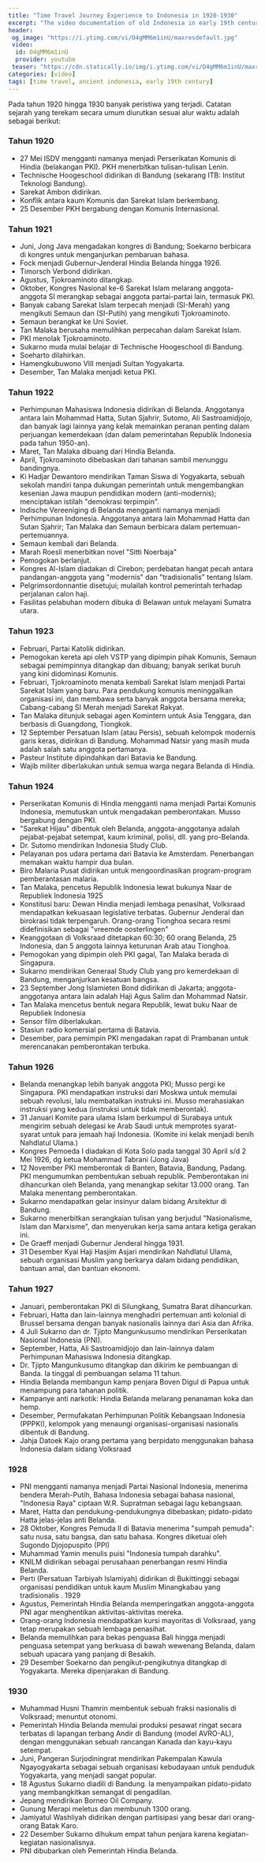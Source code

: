 ```yaml
---
title: "Time Travel Journey Experience to Indonesia in 1920-1930"
excerpt: "The video documentation of old Indonesia in early 19th century (1920-1930). Time travel journey experience"
header:
 og_image: "https://i.ytimg.com/vi/O4gMM6m1inU/maxresdefault.jpg"
 video:
  id: O4gMM6m1inU
  provider: youtube
 teaser: "https://cdn.statically.io/img/i.ytimg.com/vi/O4gMM6m1inU/maxresdefault.jpg?filter=grayscale&w=340"
categories: [video]
tags: [time travel, ancient indonesia, early 19th century]
---
```


Pada tahun 1920 hingga 1930 banyak peristiwa yang terjadi. Catatan sejarah yang terekam secara umum diurutkan sesuai alur waktu adalah sebagai berikut:

### Tahun 1920

- 27 Mei ISDV mengganti namanya menjadi Perserikatan Komunis di Hindia (belakangan PKI).
PKH menerbitkan tulisan-tulisan Lenin.
- Technische Hoogeschool didirikan di Bandung (sekarang ITB: Institut Teknologi Bandung).
- Sarekat Ambon didirikan.
- Konflik antara kaum Komunis dan Sarekat Islam berkembang.
- 25 Desember PKH bergabung dengan Komunis Internasional.

### Tahun 1921

- Juni, Jong Java mengadakan kongres di Bandung; Soekarno berbicara di kongres untuk menganjurkan pembaruan bahasa.
- Fock menjadi Gubernur-Jenderal Hindia Belanda hingga 1926.
- Timorsch Verbond didirikan.
- Agustus, Tjokroaminoto ditangkap.
- Oktober, Kongres Nasional ke-6 Sarekat Islam melarang anggota-anggota SI merangkap sebagai anggota partai-partai lain, termasuk PKI.
- Banyak cabang Sarekat Islam terpecah menjadi (SI-Merah) yang mengikuti Semaun dan (SI-Putih) yang mengikuti Tjokroaminoto.
- Semaun berangkat ke Uni Soviet.
- Tan Malaka berusaha memulihkan perpecahan dalam Sarekat Islam.
- PKI menolak Tjokroaminoto.
- Sukarno muda mulai belajar di Technische Hoogeschool di Bandung.
- Soeharto dilahirkan.
- Hamengkubuwono VIII menjadi Sultan Yogyakarta.
- Desember, Tan Malaka menjadi ketua PKI.

### Tahun 1922

- Perhimpunan Mahasiswa Indonesia didirikan di Belanda. Anggotanya antara lain Mohammad Hatta, Sutan Sjahrir, Sutomo, Ali Sastroamidjojo, dan banyak lagi lainnya yang kelak memainkan peranan penting dalam perjuangan kemerdekaan (dan dalam pemerintahan Republik Indonesia pada tahun 1950-an).
- Maret, Tan Malaka dibuang dari Hindia Belanda.
- April, Tjokroaminoto dibebaskan dari tahanan sambil menunggu bandingnya.
- Ki Hadjar Dewantoro mendirikan Taman Siswa di Yogyakarta, sebuah sekolah mandiri tanpa dukungan pemerintah untuk mengembangkan kesenian Jawa maupun pendidikan modern (anti-modernis); menciptakan istilah "demokrasi terpimpin".
- Indische Vereeniging di Belanda mengganti namanya menjadi Perhimpunan Indonesia. Anggotanya antara lain Mohammad Hatta dan Sutan Sjahrir; Tan Malaka dan Semaun berbicara dalam pertemuan-pertemuannya.
- Semaun kembali dari Belanda.
- Marah Roesli menerbitkan novel "Sitti Noerbaja"
- Pemogokan berlanjut.
- Kongres Al-Islam diadakan di Cirebon; perdebatan hangat pecah antara pandangan-anggota yang "modernis" dan "tradisionalis" tentang Islam.
- Pelgrimsordonnantie disetujui; mulailah kontrol pemerintah terhadap perjalanan calon haji.
- Fasilitas pelabuhan modern dibuka di Belawan untuk melayani Sumatra utara.

### Tahun 1923

- Februari, Partai Katolik didirikan.
- Pemogokan kereta api oleh VSTP yang dipimpin pihak Komunis, Semaun sebagai pemimpinnya ditangkap dan dibuang; banyak serikat buruh yang kini didominasi Komunis.
- Februari, Tjokroaminoto menata kembali Sarekat Islam menjadi Partai Sarekat Islam yang baru. Para pendukung komunis meninggalkan organisasi ini, dan membawa serta banyak anggota bersama mereka; Cabang-cabang SI Merah menjadi Sarekat Rakyat.
- Tan Malaka ditunjuk sebagai agen Komintern untuk Asia Tenggara, dan berbasis di Guangdong, Tiongkok.
- 12 September Persatuan Islam (atau Persis), sebuah kelompok modernis garis keras, didirikan di Bandung. Mohammad Natsir yang masih muda adalah salah satu anggota pertamanya.
- Pasteur Institute dipindahkan dari Batavia ke Bandung.
- Wajib militer diberlakukan untuk semua warga negara Belanda di Hindia.

### Tahun 1924

- Perserikatan Komunis di Hindia mengganti nama menjadi Partai Komunis Indonesia, memutuskan untuk mengadakan pemberontakan. Musso bergabung dengan PKI.
- "Sarekat Hijau" dibentuk oleh Belanda, anggota-anggotanya adalah pejabat-pejabat setempat, kaum kriminal, polisi, dll. yang pro-Belanda.
- Dr. Sutomo mendirikan Indonesia Study Club.
- Pelayanan pos udara pertama dari Batavia ke Amsterdam. Penerbangan memakan waktu hampir dua bulan.
- Biro Malaria Pusat didirikan untuk mengoordinasikan program-program pemberantasan malaria.
- Tan Malaka, pencetus Republik Indonesia lewat bukunya Naar de Republiek Indonesia
1925
- Konstitusi baru: Dewan Hindia menjadi lembaga penasihat, Volksraad mendapatkan kekuasaan legislative terbatas. Gubernur Jenderal dan birokrasi tidak terpengaruh. Orang-orang Tionghoa secara resmi didefinisikan sebagai "vreemde oosterlingen"
- Keanggotaan di Volksraad ditetapkan 60:30; 60 orang Belanda, 25 Indonesia, dan 5 anggota lainnya keturunan Arab atau Tionghoa.
- Pemogokan yang dipimpin oleh PKI gagal, Tan Malaka berada di Singapura.
- Sukarno mendirikan Generaal Study Club yang pro kemerdekaan di Bandung, menganjurkan kesatuan bangsa.
- 23 September Jong Islamieten Bond didirikan di Jakarta; anggota-anggotanya antara lain adalah Haji Agus Salim dan Mohammad Natsir.
- Tan Malaka mencetus bentuk negara Republik, lewat buku Naar de Republiek Indonesia
- Sensor film diberlakukan.
- Stasiun radio komersial pertama di Batavia.
- Desember, para pemimpin PKI mengadakan rapat di Prambanan untuk merencanakan pemberontakan terbuka.

### Tahun 1926

- Belanda menangkap lebih banyak anggota PKI; Musso pergi ke Singapura. PKI mendapatkan instruksi dari Moskwa untuk memulai sebuah revolusi, lalu membatalkan instruksi ini. Musso merahasiakan instruksi yang kedua (instruksi untuk tidak memberontak).
- 31 Januari Komite para ulama Islam berkumpul di Surabaya untuk mengirim sebuah delegasi ke Arab Saudi untuk memprotes syarat-syarat untuk para jemaah haji Indonesia. (Komite ini kelak menjadi benih Nahdlatul Ulama.)
- Kongres Pemoeda I diadakan di Kota Solo pada tanggal 30 April s/d 2 Mei 1926, dg ketua Mohammad Tabrani (Jong Java)
- 12 November PKI memberontak di Banten, Batavia, Bandung, Padang. PKI mengumumkan pembentukan sebuah republik. Pemberontakan ini dihancurkan oleh Belanda, yang menangkap sekitar 13.000 orang. Tan Malaka menentang pemberontakan.
- Sukarno mendapatkan gelar insinyur dalam bidang Arsitektur di Bandung.
- Sukarno menerbitkan serangkaian tulisan yang berjudul "Nasionalisme, Islam dan Marxisme", dan menyerukan kerja sama antara ketiga gerakan ini.
- De Graeff menjadi Gubernur Jenderal hingga 1931.
- 31 Desember Kyai Haji Hasjim Asjari mendirikan Nahdlatul Ulama, sebuah organisasi Muslim yang berkarya dalam bidang pendidikan, bantuan amal, dan bantuan ekonomi.

### Tahun 1927

- Januari, pemberontakan PKI di Silungkang, Sumatra Barat dihancurkan.
- Februari, Hatta dan lain-lainnya menghadiri pertemuan anti kolonial di Brussel bersama dengan banyak nasionalis lainnya dari Asia dan Afrika.
- 4 Juli Sukarno dan dr. Tjipto Mangunkusumo mendirikan Perserikatan Nasional Indonesia (PNI).
- September, Hatta, Ali Sastroamidjojo dan lain-lainnya dalam Perhimpunan Mahasiswa Indonesia ditangkap.
- Dr. Tjipto Mangunkusumo ditangkap dan dikirim ke pembuangan di Banda. Ia tinggal di pembuangan selama 11 tahun.
- Hindia Belanda membangun kamp penjara Boven Digul di Papua untuk menampung para tahanan politik.
- Kampanye anti narkotik: Hindia Belanda melarang penanaman koka dan hemp.
- Desember, Permufakatan Perhimpunan Politik Kebangsaan Indonesia (PPPKI), kelompok yang menaungi organisasi-organisasi nasionalis dibentuk di Bandung.
- Jahja Datoek Kajo orang pertama yang berpidato menggunakan bahasa Indonesia dalam sidang Volksraad

### 1928

- PNI mengganti namanya menjadi Partai Nasional Indonesia, menerima bendera Merah-Putih, Bahasa Indonesia sebagai bahasa nasional, "Indonesia Raya" ciptaan W.R. Supratman sebagai lagu kebangsaan.
- Maret, Hatta dan pendukung-pendukungnya dibebaskan; pidato-pidato Hatta jelas-jelas anti Belanda.
- 28 Oktober, Kongres Pemuda II di Batavia menerima "sumpah pemuda": satu nusa, satu bangsa, dan satu bahasa. Kongres diketuai oleh Sugondo Djojopuspito (PPI)
- Muhammad Yamin menulis puisi "Indonesia tumpah darahku".
- KNILM didirikan sebagai perusahaan penerbangan resmi Hindia Belanda.
- Perti (Persatuan Tarbiyah Islamiyah) didirikan di Bukittinggi sebagai organisasi pendidikan untuk kaum Muslim Minangkabau yang tradisionalis .
1929
- Agustus, Pemerintah Hindia Belanda memperingatkan anggota-anggota PNI agar menghentikan aktivitas-aktivitas mereka.
- Orang-orang Indonesia mendapatkan kursi mayoritas di Volksraad, yang tetap merupakan sebuah lembaga penasihat.
- Belanda memulihkan para bekas penguasa Bali hingga menjadi penguasa setempat yang berkuasa di bawah wewenang Belanda, dalam sebuah upacara yang panjang di Besakih.
- 29 Desember Soekarno dan pengikut-pengikutnya ditangkap di Yogyakarta. Mereka dipenjarakan di Bandung.

### 1930

- Muhammad Husni Thamrin membentuk sebuah fraksi nasionalis di Volksraad; menuntut otonomi.
- Pemerintah Hindia Belanda memulai produksi pesawat ringat secara terbatas di lapangan terbang Andir di Bandung (model AVRO-AL), dengan menggunakan sebuah rancangan Kanada dan kayu-kayu setempat.
- Juni, Pangeran Surjodiningrat mendirikan Pakempalan Kawula Ngayogyakarta sebagai sebuah organisasi kebudayaan untuk penduduk Yogyakarta, yang menjadi sangat popular.
- 18 Agustus Sukarno diadili di Bandung. Ia menyampaikan pidato-pidato yang membangkitkan semangat di pengadilan.
- Jepang mendirikan Borneo Oil Company.
- Gunung Merapi meletus dan membunuh 1300 orang.
- Jamiyatul Washliyah didirikan dengan partisipasi yang besar dari orang-orang Batak Karo.
- 22 Desember Sukarno dihukum empat tahun penjara karena kegiatan-kegiatan nasionalisnya.
- PNI dibubarkan oleh Pemerintah Hindia Belanda.
